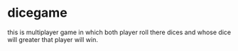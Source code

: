 # dicegame
this is multiplayer game in which both player roll there dices and whose dice will greater that player will win. 
